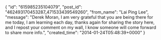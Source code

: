  {
   "id": "615985235104079",
   "post_id": "462493170453287_471533439549260",
   "from_name": "Lai Ping Lee",
   "message": "Derek Moran, I am very grateful that you are being there for me today, I am learning each day, thanks again for sharing the story here, and I repost your comment on my wall, I know someone will come forward to share more info.",
   "created_time": "2014-01-24T05:48:39+0000"
 }
